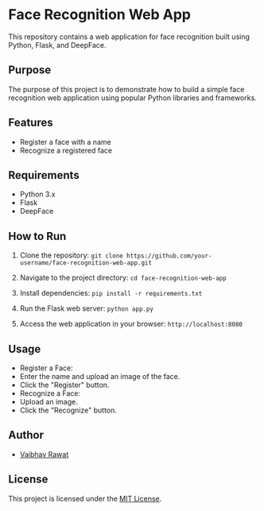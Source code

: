 # Face Recognition Web App

This repository contains a web application for face recognition built using Python, Flask, and DeepFace.

## Purpose
The purpose of this project is to demonstrate how to build a simple face recognition web application using popular Python libraries and frameworks.

## Features
- Register a face with a name
- Recognize a registered face

## Requirements
- Python 3.x
- Flask
- DeepFace

## How to Run
1. Clone the repository:
`git clone https://github.com/your-username/face-recognition-web-app.git`

2. Navigate to the project directory:
`cd face-recognition-web-app`

3. Install dependencies:
`pip install -r requirements.txt`

4. Run the Flask web server:
`python app.py`

5. Access the web application in your browser:
`http://localhost:8080`


## Usage
- Register a Face:
- Enter the name and upload an image of the face.
- Click the "Register" button.
- Recognize a Face:
- Upload an image.
- Click the "Recognize" button.

## Author
- [Vaibhav Rawat](https://github.com/Rawat107)

## License
This project is licensed under the [MIT License](LICENSE).
